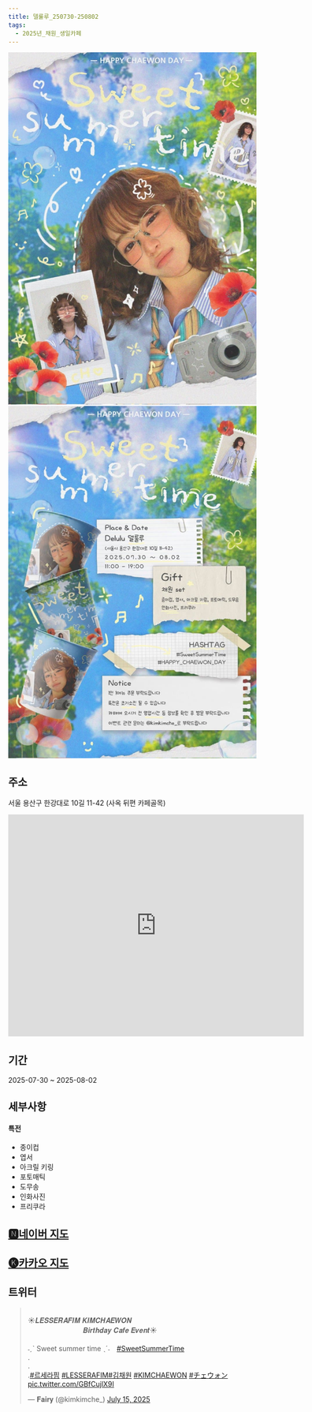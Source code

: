 ```yaml
---
title: 델룰루_250730-250802
tags:
  - 2025년_채원_생일카페
---
```


<img src="/assets/1752578589.jpg"/>
<img src="/assets/1752578589 (1).jpg"/>

## 주소
서울 용산구 한강대로 10길 11-42
(사옥 뒤편 카페골목)
<iframe src="https://www.google.com/maps/embed?pb=!1m18!1m12!1m3!1d3164.299386758436!2d126.9620919133533!3d37.52443932642117!2m3!1f0!2f0!3f0!3m2!1i1024!2i768!4f13.1!3m3!1m2!1s0x357ca1f81c566dfd%3A0x3a15a2c3ec03a09f!2z7ISc7Jq47Yq567OE7IucIOyaqeyCsOq1rCDtlZzqsJXrjIDroZwxMOq4uCAxMS00Mg!5e0!3m2!1sko!2skr!4v1741355711300!5m2!1sko!2skr" width="600" height="450" style="border:0;" allowfullscreen="" loading="lazy" referrerpolicy="no-referrer-when-downgrade"></iframe>

## 기간
2025-07-30 ~ 2025-08-02

## 세부사항
#### 특전
- 종이컵
- 엽서
- 아크릴 키링
- 포토매틱
- 도무송
- 인화사진
- 프리쿠라


## [🅽네이버 지도](https://naver.me/FpxYKbNg)
## [🅚카카오 지도](https://place.map.kakao.com/343648976)
## 트위터 

<blockquote class="twitter-tweet"><p lang="en" dir="ltr">⠀<br>☀️𝑳𝑬𝑺𝑺𝑬𝑹𝑨𝑭𝑰𝑴 𝑲𝑰𝑴𝑪𝑯𝑨𝑬𝑾𝑶𝑵<br>　　　　　　　　𝑩𝒊𝒓𝒕𝒉𝒅𝒂𝒚 𝑪𝒂𝒇𝒆 𝑬𝒗𝒆𝒏𝒕☀️<br><br> ˗ˏˋ Sweet summer time ˎˊ˗　<a href="https://twitter.com/hashtag/SweetSummerTime?src=hash&amp;ref_src=twsrc%5Etfw">#SweetSummerTime</a><br>.<br>.<br>.<a href="https://twitter.com/hashtag/%EB%A5%B4%EC%84%B8%EB%9D%BC%ED%95%8C?src=hash&amp;ref_src=twsrc%5Etfw">#르세라핌</a> <a href="https://twitter.com/hashtag/LESSERAFIM?src=hash&amp;ref_src=twsrc%5Etfw">#LESSERAFIM</a><a href="https://twitter.com/hashtag/%EA%B9%80%EC%B1%84%EC%9B%90?src=hash&amp;ref_src=twsrc%5Etfw">#김채원</a> <a href="https://twitter.com/hashtag/KIMCHAEWON?src=hash&amp;ref_src=twsrc%5Etfw">#KIMCHAEWON</a> <a href="https://twitter.com/hashtag/%E3%83%81%E3%82%A7%E3%82%A6%E3%82%A9%E3%83%B3?src=hash&amp;ref_src=twsrc%5Etfw">#チェウォン</a> <a href="https://t.co/GBfCujlX9I">pic.twitter.com/GBfCujlX9I</a></p>&mdash; 𝐅𝐚𝐢𝐫𝐲 (@kimkimche_) <a href="https://twitter.com/kimkimche_/status/1945071326651146400?ref_src=twsrc%5Etfw">July 15, 2025</a></blockquote> <script async src="https://platform.twitter.com/widgets.js" charset="utf-8"></script>
